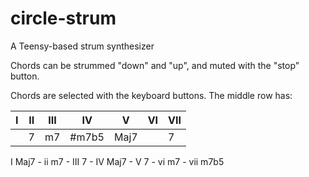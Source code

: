 # circle-strum
A Teensy-based strum synthesizer

Chords can be strummed "down" and "up", and muted with the "stop" button.

Chords are selected with the keyboard buttons. The middle row has:

| I | II | III | IV | V | VI | VII |
|----|----|----|----|----|----|----|
|    | 7  | m7 | #m7b5 | Maj7 |  | 7 |


I Maj7 - ii m7 - III 7 - IV Maj7 - V 7 - vi m7 - vii m7b5
